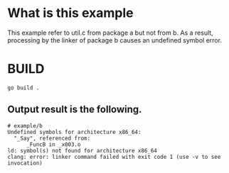 # What is this example

This example refer to util.c from package a but not from b.
As a result, processing by the linker of package b causes an undefined symbol error.

# BUILD

```console
go build .
```

## Output result is the following.

```console
# example/b
Undefined symbols for architecture x86_64:
  "_Say", referenced from:
      _FuncB in _x003.o
ld: symbol(s) not found for architecture x86_64
clang: error: linker command failed with exit code 1 (use -v to see invocation)
```
